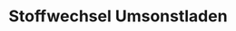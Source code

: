 ---
title: "Stoffwechsel Umsonstladen"
url: /witzenhausen/stoffwechsel-umsonstladen/
shop: Gebrauchtwaren
---